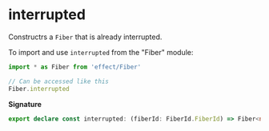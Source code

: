 # interrupted

Constructrs a `Fiber` that is already interrupted.

To import and use `interrupted` from the "Fiber" module:

```ts
import * as Fiber from 'effect/Fiber'

// Can be accessed like this
Fiber.interrupted
```

**Signature**

```ts
export declare const interrupted: (fiberId: FiberId.FiberId) => Fiber<never, never>
```
